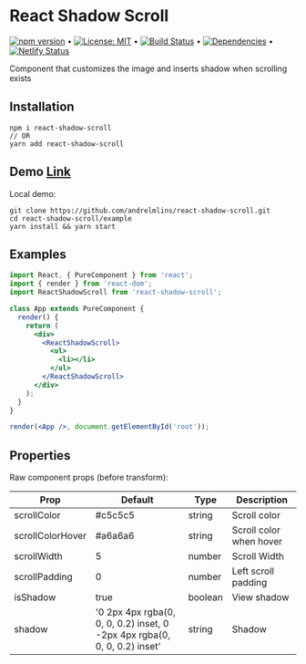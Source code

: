 # React Shadow Scroll

[![npm version](https://badge.fury.io/js/react-shadow-scroll.svg)](https://www.npmjs.com/package/react-shadow-scroll) &bull; [![License: MIT](https://img.shields.io/badge/License-MIT-yellow.svg)](https://github.com/andrelmlins/react-shadow-scroll/blob/master/LICENSE) &bull; [![Build Status](https://travis-ci.com/andrelmlins/react-shadow-scroll.svg?branch=master)](https://travis-ci.com/andrelmlins/react-shadow-scroll) &bull; [![Dependencies](https://david-dm.org/andrelmlins/react-shadow-scroll.svg)](https://david-dm.org/andrelmlins/react-shadow-scroll) &bull; [![Netlify Status](https://api.netlify.com/api/v1/badges/6061e313-a774-4951-b9da-3c11bc5040e8/deploy-status)](https://app.netlify.com/sites/react-shadow-scroll/deploys)

Component that customizes the image and inserts shadow when scrolling exists

## Installation

```
npm i react-shadow-scroll
// OR
yarn add react-shadow-scroll
```

## Demo [Link](https://react-shadow-scroll.netlify.com/)

Local demo:

```
git clone https://github.com/andrelmlins/react-shadow-scroll.git
cd react-shadow-scroll/example
yarn install && yarn start
```

## Examples

```jsx
import React, { PureComponent } from 'react';
import { render } from 'react-dom';
import ReactShadowScroll from 'react-shadow-scroll';

class App extends PureComponent {
  render() {
    return (
      <div>
        <ReactShadowScroll>
          <ul>
            <li></li>
          </ul>
        </ReactShadowScroll>
      </div>
    );
  }
}

render(<App />, document.getElementById('root'));
```

## Properties

Raw component props (before transform):

| Prop  | Default  | Type  | Description  |
|---|---|---|---|
| scrollColor | #c5c5c5 | string | Scroll color |
| scrollColorHover | #a6a6a6 | string | Scroll color when hover |
| scrollWidth | 5 | number | Scroll Width |
| scrollPadding | 0 | number | Left scroll padding |
| isShadow | true | boolean | View shadow |
| shadow | '0 2px 4px rgba(0, 0, 0, 0.2) inset, 0 -2px 4px rgba(0, 0, 0, 0.2) inset' | string | Shadow